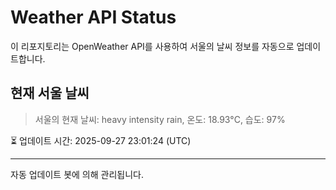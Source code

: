 
# Weather API Status

이 리포지토리는 OpenWeather API를 사용하여 서울의 날씨 정보를 자동으로 업데이트합니다.

## 현재 서울 날씨
> 서울의 현재 날씨: heavy intensity rain, 온도: 18.93°C, 습도: 97%

⏳ 업데이트 시간: 2025-09-27 23:01:24 (UTC)

---
자동 업데이트 봇에 의해 관리됩니다.
